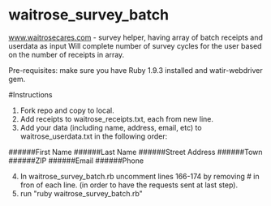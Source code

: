waitrose_survey_batch
=====================

www.waitrosecares.com - survey helper, having array of batch receipts and userdata as input
Will complete number of survey cycles for the user based on the number of receipts in array.

Pre-requisites: make sure you have Ruby 1.9.3 installed and watir-webdriver gem.

#Instructions
1. Fork repo and copy to local.
2. Add receipts to waitrose_receipts.txt, each from new line.
3. Add your data (including name, address, email, etc) to waitrose_userdata.txt in the following order:

######First Name
######Last Name
######Street Address
######Town
######ZIP
######Email
######Phone

4. In waitrose_survey_batch.rb uncomment lines 166-174 by removing # in fron of each line. (in order to have the requests sent at last step).
5. run "ruby waitrose_survey_batch.rb"
